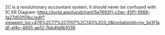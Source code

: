 2C is a revolutionary accountant system, it should never be confused with 1C
ER Diagram: https://lucid.app/lucidchart/5e7693f1-c2ec-45f1-9568-1a27d02f01bc/edit?viewport_loc=478%2C77%2C1707%2C743%2C0_0&invitationId=inv_3e3f1adf-af4c-4655-ae12-7bb4fa9b1039